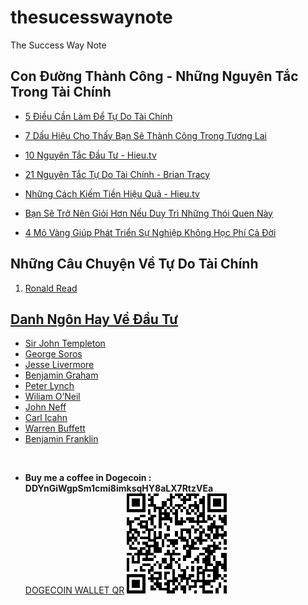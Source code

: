# thesucesswaynote
The Success Way Note

## Con Đường Thành Công - Những Nguyên Tắc Trong Tài Chính
- [5 Điều Cần Làm Để Tự Do Tài Chính](/note/mindset/5DieuCanLamDeTuDoTaiChinh.md)
- [7 Dấu Hiệu Cho Thấy Bạn Sẽ Thành Công Trong Tương Lai](/note/mindset/7TinHieuThanhCong.md)
- [10 Nguyên Tắc Đầu Tư - Hieu.tv](/note/mindset/10NguyenTacDauTu.md)
- [21 Nguyên Tắc Tự Do Tài Chính - Brian Tracy](/note/mindset/21NguyenTacTuDoTaiChinh.md)
- [Những Cách Kiếm Tiền Hiệu Quả - Hieu.tv](/note/mindset/CachKiemTienHieuQua2022HieuTV.md)

- [Bạn Sẽ Trở Nên Giỏi Hơn Nếu Duy Trì Những Thói Quen Này](/note/mindset/ThoiQuenTotCuaThanhCong.md)
- [4 Mỏ Vàng Giúp Phát Triển Sự Nghiệp Không Học Phí Cả Đời](/note/mindset/4MoVangThanhCong.md)

## Những Câu Chuyện Về Tự Do Tài Chính
1. [Ronald Read](/note/stories/RonaldRead.md)

## [Danh Ngôn Hay Về Đầu Tư](/note/quotes/README.md)
- [Sir John Templeton](/note/quotes/Sir%20John%20Templeton.md)
- [George Soros](/note/quotes/George%20Soros.md)
- [Jesse Livermore](/note/quotes/Jesse%20Livermore.md)
- [Benjamin Graham](/note/quotes/Benjamin%20Graham.md)
- [Peter Lynch](/note/quotes/Peter%20Lynch.md)
- [Wiliam O’Neil](/note/quotes/Wiliam%20O%E2%80%99Neil.md)
- [John Neff](/note/quotes/John%20Neff.md)
- [Carl Icahn](/note/quotes/Carl%20Icahn.md)
- [Warren Buffett](/note/quotes/Warren%20Buffett.md)
- [Benjamin Franklin](/note/quotes/Benjamin%20Franklin.md)
</br>

- **Buy me a coffee in Dogecoin : DDYnGiWgpSm1cmi8imksqHY8aLX7RtzVEa** <br>
[DOGECOIN WALLET QR](https://dogechain.info/address/DDYnGiWgpSm1cmi8imksqHY8aLX7RtzVEa)
![Doge: DDYnGiWgpSm1cmi8imksqHY8aLX7RtzVEa](/images/wallet/DOGE-DDYnGiWgpSm1cmi8imksqHY8aLX7RtzVEa.png "Title")
